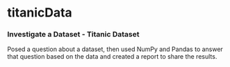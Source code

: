 # titanicData
<h3>Investigate a Dataset - Titanic Dataset</h3>
Posed a question about a dataset, then used NumPy and Pandas to answer that question based on the data and created a report to share the results.
